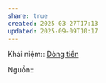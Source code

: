 ```yaml
---
share: true
created: 2025-03-27T17:13
updated: 2025-09-09T10:17
---
```

Khái niệm:: [Dòng tiền](../../../../%CE%9E%20Kh%C3%A1i%20ni%E1%BB%87m/D%C3%B2ng%20ti%E1%BB%81n.md)

Nguồn:: 

